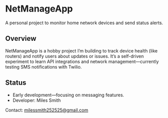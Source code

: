 # NetManageApp

A personal project to monitor home network devices and send status alerts.

## Overview
NetManageApp is a hobby project I’m building to track device health (like routers) and notify users about updates or issues. It’s a self-driven experiment to learn API integrations and network management—currently testing SMS notifications with Twilio.

## Status
- Early development—focusing on messaging features.
- Developer: Miles Smith

Contact: milessmith252525@gmail.com

